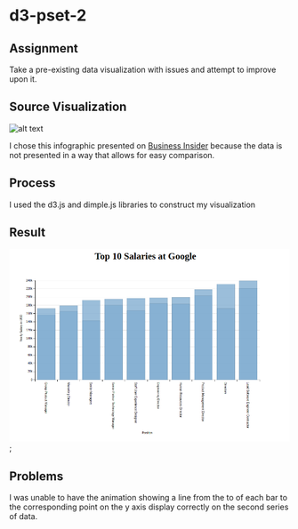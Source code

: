 # d3-pset-2

## Assignment
Take a pre-existing data visualization with issues and attempt to improve upon it.

## Source Visualization
![alt text](http://static.businessinsider.com/image/4e95e4f769beddc732000021-750.jpg "Original Visualization")

I chose this infographic presented on [Business Insider](http://www.businessinsider.com/here-are-the-10-highest-paying-jobs-at-google-2011-10) because the data is not presented in a way that allows for easy comparison.

## Process
I used the d3.js and dimple.js libraries to construct my visualization

## Result
![alt text](./google-salaries.png "My Visualization");

## Problems
I was unable to have the animation showing a line from the to of each bar to the corresponding point on the y axis display correctly on the second series of data.

